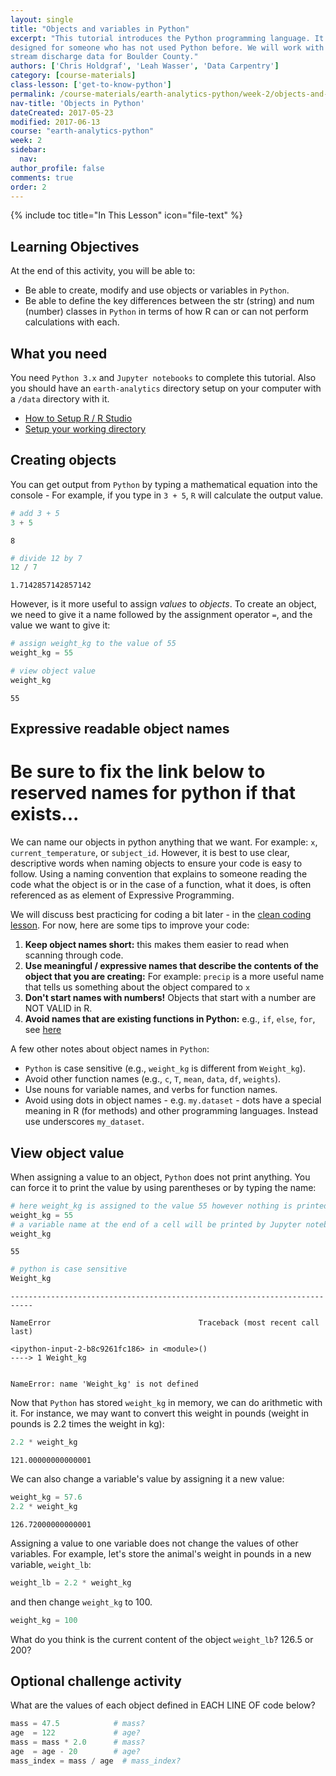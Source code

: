 ```yaml
---
layout: single
title: "Objects and variables in Python"
excerpt: "This tutorial introduces the Python programming language. It is
designed for someone who has not used Python before. We will work with precipitation and
stream discharge data for Boulder County."
authors: ['Chris Holdgraf', 'Leah Wasser', 'Data Carpentry']
category: [course-materials]
class-lesson: ['get-to-know-python']
permalink: /course-materials/earth-analytics-python/week-2/objects-and-variables-in-python/
nav-title: 'Objects in Python'
dateCreated: 2017-05-23
modified: 2017-06-13
course: "earth-analytics-python"
week: 2
sidebar:
  nav:
author_profile: false
comments: true
order: 2
---
```



{% include toc title="In This Lesson" icon="file-text" %}


<div class='notice--success' markdown="1">

## <i class="fa fa-graduation-cap" aria-hidden="true"></i> Learning Objectives
At the end of this activity, you will be able to:

* Be able to create, modify and use objects or variables in `Python`.
* Be able to define the key differences between the str (string) and num (number) classes in `Python` in terms of how R can or can not perform calculations with each.

## <i class="fa fa-check-square-o fa-2" aria-hidden="true"></i> What you need

You need `Python 3.x` and `Jupyter notebooks` to complete this tutorial. Also you should have
an `earth-analytics` directory setup on your computer with a `/data`
directory with it.

* [How to Setup R / R Studio](/course-materials/earth-analytics-python/week-1/setup-r-rstudio/)
* [Setup your working directory](/course-materials/earth-analytics-python/week-1/setup-working-directory/)

</div>


## Creating objects

You can get output from `Python` by typing a mathematical equation into the console -
For example, if you type in `3 + 5`, `R` will calculate the output value.


```python
# add 3 + 5
3 + 5
```




    8




```python
# divide 12 by 7
12 / 7
```




    1.7142857142857142



However, is it more useful to assign _values_ to _objects_. To create an object, we need to give it a name followed by the assignment operator `=`, and the value we want to give it:


```python
# assign weight_kg to the value of 55
weight_kg = 55

# view object value
weight_kg
```




    55



## Expressive readable object names

# Be sure to fix the link below to reserved names for python if that exists...

We can name our objects in python anything that we want. For example: `x`, `current_temperature`, or
`subject_id`. However, it is best to use clear, descriptive words when naming
objects to ensure your code is easy to follow. Using a naming convention that explains to someone reading the code what the object is or in the case of a function, what it does, is often referenced as as element of Expressive Programming.  

We will discuss best practicing for coding a bit later - in the [clean coding
lesson](/course-materials/earth-analytics-python/week-2/write-clean-code-with-r/). For now, here are some tips to improve your code:

1. **Keep object names short:** this makes them easier to read when scanning through code.
2. **Use meaningful / expressive names that describe the contents of the object that you are creating:** For example: `precip` is a more useful name that tells us something about the object compared to `x`
3. **Don't start names with numbers!** Objects that start with a number are NOT VALID in R.
4. **Avoid names that are existing functions in Python:** e.g.,
`if`, `else`, `for`, see
[here](https://stat.ethz.ch/R-manual/R-devel/library/base/html/Reserved.html)

A few other notes about object names in `Python`:

* `Python` is case sensitive (e.g., `weight_kg` is different from `Weight_kg`).
* Avoid other function names (e.g., `c`, `T`, `mean`, `data`, `df`, `weights`).
* Use nouns for variable names, and verbs for function names.
* Avoid using dots in object names - e.g. `my.dataset` - dots have a special meaning in R (for methods) and other programming languages. Instead use underscores `my_dataset`.

## View object value
When assigning a value to an object, `Python` does not print anything. You can force
it to print the value by using parentheses or by typing the name:


```python
# here weight_kg is assigned to the value 55 however nothing is printed
weight_kg = 55  
# a variable name at the end of a cell will be printed by Jupyter notebook
weight_kg 
```




    55




```python
# python is case sensitive
Weight_kg
```


    ---------------------------------------------------------------------------

    NameError                                 Traceback (most recent call last)

    <ipython-input-2-b8c9261fc186> in <module>()
    ----> 1 Weight_kg
    

    NameError: name 'Weight_kg' is not defined


Now that `Python` has stored `weight_kg` in memory, we can do arithmetic with it. For
instance, we may want to convert this weight in pounds (weight in pounds is 2.2
times the weight in kg):


```python
2.2 * weight_kg
```




    121.00000000000001



We can also change a variable's value by assigning it a new value:


```python
weight_kg = 57.6
2.2 * weight_kg
```




    126.72000000000001



Assigning a value to one variable does not change the values of
other variables. For example, let's store the animal's weight in pounds in a new
variable, `weight_lb`:


```python
weight_lb = 2.2 * weight_kg
```



and then change `weight_kg` to 100.





```python
weight_kg = 100
```

What do you think is the current content of the object `weight_lb`? 126.5 or 200?

<div class="notice--warning" markdown="1">

## <i class="fa fa-pencil-square-o" aria-hidden="true"></i> Optional challenge activity

What are the values of each object defined in EACH LINE OF code below?

```python
mass = 47.5            # mass?
age  = 122             # age?
mass = mass * 2.0      # mass?
age  = age - 20        # age?
mass_index = mass / age  # mass_index?
```

</div>

<!-- Answers to go here... -->

